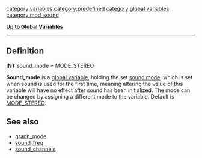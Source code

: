 <category:variables> <category:predefined> [category:global
variables](category:global_variables "wikilink") <category:mod_sound>

[**Up to Global Variables**](Global_variables "wikilink")

------------------------------------------------------------------------

Definition
----------

**INT** sound\_mode = MODE\_STEREO

**Sound\_mode** is a [global variable](global_variable "wikilink"),
holding the set [sound mode](sound_modes "wikilink"), which is set when
sound is used for the first time, meaning altering the value of this
variable will have no effect after sound has been initialized. The mode
can be changed by assigning a different mode to the variable. Default is
[MODE\_STEREO](MODE_STEREO "wikilink").

See also
--------

-   [graph\_mode](graph_mode "wikilink")
-   [sound\_freq](sound_freq "wikilink")
-   [sound\_channels](sound_channels "wikilink")

